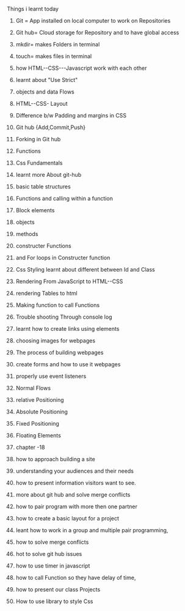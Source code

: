 
Things i learnt today
1. Git = App installed on local computer to work on Repositories
2. Git hub= Cloud storage for Repository and to have global access
3. mkdir= makes Folders in terminal
5. touch= makes files in terminal
6. how HTML--CSS---Javascript work with each other

1. learnt about "Use Strict"
2. objects and data Flows
3. HTML--CSS-  Layout
4. Difference b/w Padding and margins in CSS
5. Git hub {Add,Commit,Push}
6. Forking in Git hub
7. Functions
8. Css Fundamentals

1. learnt more About git-hub
2. basic table structures
3. Functions and calling within a function
4. Block elements
5. objects
6. methods
7. constructer Functions
8. and For loops in Constructer function

1. Css Styling
   learnt about different between Id and Class
2. Rendering From JavaScript  to HTML--CSS
3. rendering Tables to html
4. Making function to call Functions
5. Trouble shooting Through console log

1. learnt how to  create links using <a> elements
2. choosing images for webpages
3. The process of building webpages  
4. create forms and how to use it webpages
5. properly use event listeners

1. Normal Flows
2. relative Positioning
3. Absolute Positioning
4. Fixed Positioning
5. Floating Elements

1. chapter -18
2. how to approach building a site
3. understanding your audiences and their needs
4. how to present information visitors want to see.

1. more about git hub and solve merge conflicts
2. how to pair program with more then one partner
3. how to create a basic layout for a project

1. leant  how to work in a group and multiple pair programming,
2. how to solve merge conflicts
3. hot to solve git hub issues

1. how to use timer in javascript
2. how to call Function so they have delay of time,

1. how to present our class Projects
2. How to use library to style Css
